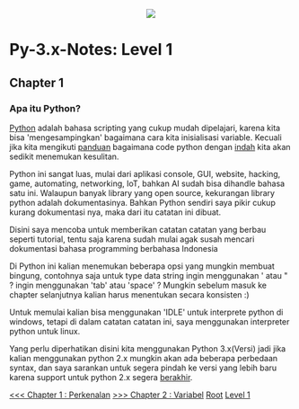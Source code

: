 <p align='center'><img src='https://upload.wikimedia.org/wikipedia/commons/f/f8/Python_logo_and_wordmark.svg' /></p>

# Py-3.x-Notes: Level 1

## Chapter 1
### Apa itu Python?
[Python](https://python.org) adalah bahasa scripting yang cukup mudah dipelajari, karena kita bisa 'mengesampingkan' bagaimana cara kita inisialisasi variable. Kecuali jika kita mengikuti [panduan](https://www.python.org/dev/peps/pep-0008/) bagaimana code python dengan [indah](https://www.python.org/dev/peps/pep-0020/) kita akan sedikit menemukan kesulitan.

Python ini sangat luas, mulai dari aplikasi console, GUI, website, hacking, game, automating, networking, IoT, bahkan AI sudah bisa dihandle bahasa satu ini. Walaupun banyak library yang open source, kekurangan library python adalah dokumentasinya. Bahkan Python sendiri saya pikir cukup kurang dokumentasi nya, maka dari itu catatan ini dibuat.

Disini saya mencoba untuk memberikan catatan catatan yang berbau seperti tutorial, tentu saja karena sudah mulai agak susah mencari dokumentasi bahasa programming berbahasa Indonesia

Di Python ini kalian menemukan beberapa opsi yang mungkin membuat bingung, contohnya saja untuk type data string ingin menggunakan ' atau " ? ingin menggunakan 'tab' atau 'space' ? Mungkin sebelum masuk ke chapter selanjutnya kalian harus menentukan secara konsisten :)

Untuk memulai kalian bisa menggunakan 'IDLE' untuk interprete python di windows, tetapi di dalam catatan catatan ini, saya menggunakan interpreter python untuk linux.

Yang perlu diperhatikan disini kita menggunakan Python 3.x(Versi) jadi jika kalian menggunakan python 2.x mungkin akan ada beberapa perbedaan syntax, dan saya sarankan untuk segera pindah ke versi yang lebih baru karena support untuk python 2.x segera [berakhir](https://pythonclock.org/).

[<<< Chapter 1 : Perkenalan](chapter1.md) [>>> Chapter 2 : Variabel](chapter2.md)
[Root](../README.md) [Level 1](README.md)
